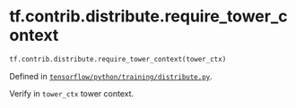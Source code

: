 <div itemscope itemtype="http://developers.google.com/ReferenceObject">
<meta itemprop="name" content="tf.contrib.distribute.require_tower_context" />
</div>

# tf.contrib.distribute.require_tower_context

``` python
tf.contrib.distribute.require_tower_context(tower_ctx)
```



Defined in [`tensorflow/python/training/distribute.py`](https://www.tensorflow.org/code/tensorflow/python/training/distribute.py).

Verify in `tower_ctx` tower context.